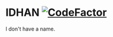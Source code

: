 # IDHAN [![CodeFactor](https://www.codefactor.io/repository/github/kjneko/idhan/badge)](https://www.codefactor.io/repository/github/kjneko/idhan)

I don't have a name.
